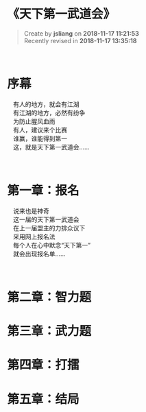 《天下第一武道会》
===

> Create by **jsliang** on **2018-11-17 11:21:53**  
> Recently revised in **2018-11-17 13:35:18**

<br>

# 序幕

&emsp;有人的地方，就会有江湖  
&emsp;有江湖的地方，必然有纷争  
&emsp;为防止腥风血雨  
&emsp;有人，建议来个比赛  
&emsp;谁赢，谁能得到第一  
&emsp;这，就是天下第一武道会……

<br>

# 第一章：报名

&emsp;说来也是神奇  
&emsp;这一届的天下第一武道会  
&emsp;在上一届盟主的力排众议下  
&emsp;采用网上报名法  
&emsp;每个人在心中默念“天下第一”  
&emsp;就会出现报名单……

<br>

# 第二章：智力题

# 第三章：武力题

# 第四章：打擂

# 第五章：结局